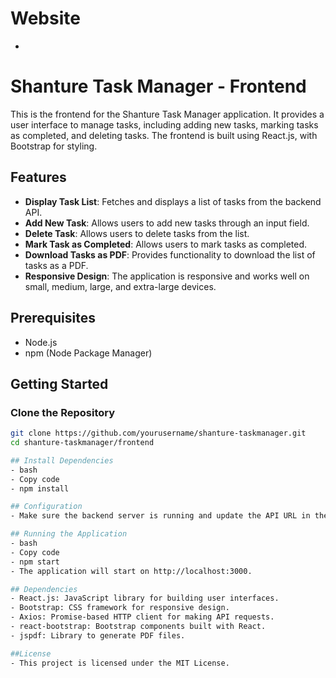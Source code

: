 # Website
- 

# Shanture Task Manager - Frontend

This is the frontend for the Shanture Task Manager application. It provides a user interface to manage tasks, including adding new tasks, marking tasks as completed, and deleting tasks. The frontend is built using React.js, with Bootstrap for styling.

## Features

- **Display Task List**: Fetches and displays a list of tasks from the backend API.
- **Add New Task**: Allows users to add new tasks through an input field.
- **Delete Task**: Allows users to delete tasks from the list.
- **Mark Task as Completed**: Allows users to mark tasks as completed.
- **Download Tasks as PDF**: Provides functionality to download the list of tasks as a PDF.
- **Responsive Design**: The application is responsive and works well on small, medium, large, and extra-large devices.

## Prerequisites

- Node.js
- npm (Node Package Manager)

## Getting Started

### Clone the Repository

```bash
git clone https://github.com/yourusername/shanture-taskmanager.git
cd shanture-taskmanager/frontend

## Install Dependencies
- bash
- Copy code
- npm install

## Configuration
- Make sure the backend server is running and update the API URL in the frontend code if necessary.

## Running the Application
- bash
- Copy code
- npm start
- The application will start on http://localhost:3000.

## Dependencies
- React.js: JavaScript library for building user interfaces.
- Bootstrap: CSS framework for responsive design.
- Axios: Promise-based HTTP client for making API requests.
- react-bootstrap: Bootstrap components built with React.
- jspdf: Library to generate PDF files.

##License
- This project is licensed under the MIT License.
